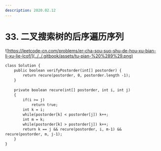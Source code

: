 ```yaml
---
description: 2020.02.12
---
```


# 33. 二叉搜索树的后序遍历序列



![https://leetcode-cn.com/problems/er-cha-sou-suo-shu-de-hou-xu-bian-li-xu-lie-lcof/](../../.gitbook/assets/tu-pian-%20%289%29.png)

```text
class Solution {
    public boolean verifyPostorder(int[] postorder) {
        return recure(postorder, 0, postorder.length -1);
    }

    private boolean recure(int[] postorder, int i, int j)
    {
        if(i >= j)
            return true;
        int k = i;
        while(postorder[k] < postorder[j]) k++;
        int m = k;
        while(postorder[k] > postorder[j]) k++;
        return k == j && recure(postorder, i, m-1) && recure(postorder, m, j-1);
    }
}
```

